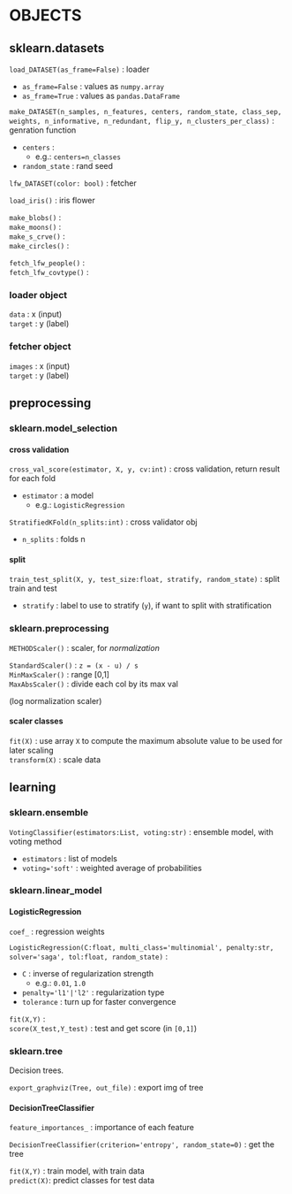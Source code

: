 # OBJECTS

## sklearn.datasets

`load_DATASET(as_frame=False)` : loader  
*	`as_frame=False` : values as `numpy.array`
*	`as_frame=True` : values as `pandas.DataFrame`

`make_DATASET(n_samples, n_features, centers, random_state, class_sep, weights, n_informative, n_redundant, flip_y, n_clusters_per_class)` : genration function  
*	`centers` : 
	*	e.g.: `centers=n_classes` 
*	`random_state` : rand seed

`lfw_DATASET(color: bool)` : fetcher  

`load_iris()` : iris flower  

`make_blobs()` :  
`make_moons()` :  
`make_s_crve()` :  
`make_circles()` :  

`fetch_lfw_people()` :  
`fetch_lfw_covtype()` :  

### loader object
`data` : x (input)  
`target` : y (label)  

### fetcher object
`images` : x (input)  
`target` : y (label)  

## preprocessing

### sklearn.model_selection

#### cross validation
`cross_val_score(estimator, X, y, cv:int)` : cross validation, return result for each fold  
*	`estimator` : a model
	*	e.g.: `LogisticRegression`

`StratifiedKFold(n_splits:int)` : cross validator obj  
*	`n_splits` : folds n

#### split
`train_test_split(X, y, test_size:float, stratify, random_state)` : split train and test 
*	`stratify` : label to use to stratify (`y`), if want to split with stratification

### sklearn.preprocessing

`METHODScaler()` : scaler, for _normalization_  

`StandardScaler()` : `z = (x - u) / s`  
`MinMaxScaler()` : range [0,1]  
`MaxAbsScaler()` : divide each col by its max val  

(log normalization scaler)  

#### scaler classes

`fit(X)` : use array `X` to compute the maximum absolute value to be used for later scaling  
`transform(X)` : scale data  

## learning

### sklearn.ensemble

`VotingClassifier(estimators:List, voting:str)` : ensemble model, with voting method
*	`estimators` : list of models
*	`voting='soft'` : weighted average of probabilities

### sklearn.linear_model

#### LogisticRegression

`coef_` : regression weights  

`LogisticRegression(C:float, multi_class='multinomial', penalty:str, solver='saga', tol:float, random_state)` :  
*	`C` : inverse of regularization strength
	*	e.g.: `0.01`, `1.0`
*	`penalty='l1'|'l2'` : regularization type
*	`tolerance` : turn up for faster convergence

`fit(X,Y)` :  
`score(X_test,Y_test)` : test and get score (in `[0,1]`)  

### sklearn.tree

Decision trees.  

`export_graphviz(Tree, out_file)` : export img of tree  

#### DecisionTreeClassifier

`feature_importances_` : importance of each feature  

`DecisionTreeClassifier(criterion='entropy', random_state=0)` : get the tree  

`fit(X,Y)` : train model, with train data  
`predict(X)`: predict classes for test data  
